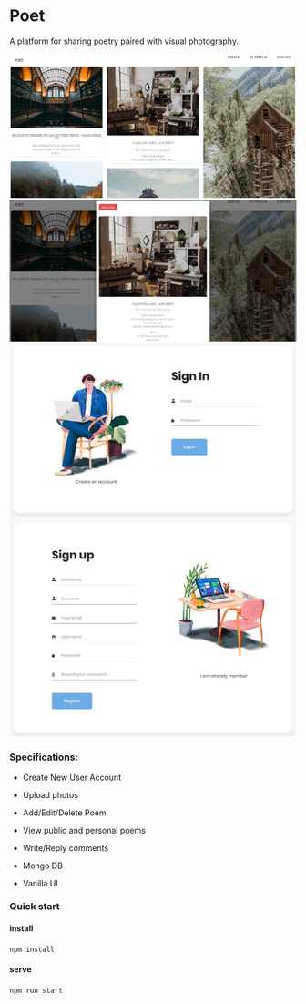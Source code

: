 # Poet
A platform for sharing poetry paired with visual
photography.

![Main Page](main-page.PNG)
![View Poem](view-poem.PNG)
![Sign In](sign-in.PNG)
![Sign Up](sign-up.PNG)

###  Specifications:
* Create New User Account
* Upload photos
* Add/Edit/Delete Poem
* View public and personal poems
* Write/Reply comments

* Mongo DB
* Vanilla UI

### Quick start

#### install
`npm install`

#### serve               
`npm run start`
